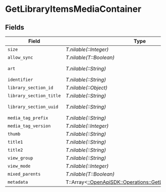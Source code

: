 # GetLibraryItemsMediaContainer


## Fields

| Field                                                                                                             | Type                                                                                                              | Required                                                                                                          | Description                                                                                                       | Example                                                                                                           |
| ----------------------------------------------------------------------------------------------------------------- | ----------------------------------------------------------------------------------------------------------------- | ----------------------------------------------------------------------------------------------------------------- | ----------------------------------------------------------------------------------------------------------------- | ----------------------------------------------------------------------------------------------------------------- |
| `size`                                                                                                            | *T.nilable(::Integer)*                                                                                            | :heavy_minus_sign:                                                                                                | N/A                                                                                                               | 70                                                                                                                |
| `allow_sync`                                                                                                      | *T.nilable(T::Boolean)*                                                                                           | :heavy_minus_sign:                                                                                                | N/A                                                                                                               | true                                                                                                              |
| `art`                                                                                                             | *T.nilable(::String)*                                                                                             | :heavy_minus_sign:                                                                                                | N/A                                                                                                               | /:/resources/movie-fanart.jpg                                                                                     |
| `identifier`                                                                                                      | *T.nilable(::String)*                                                                                             | :heavy_minus_sign:                                                                                                | N/A                                                                                                               | com.plexapp.plugins.library                                                                                       |
| `library_section_id`                                                                                              | *T.nilable(::Object)*                                                                                             | :heavy_minus_sign:                                                                                                | N/A                                                                                                               |                                                                                                                   |
| `library_section_title`                                                                                           | *T.nilable(::String)*                                                                                             | :heavy_minus_sign:                                                                                                | N/A                                                                                                               | Movies                                                                                                            |
| `library_section_uuid`                                                                                            | *T.nilable(::String)*                                                                                             | :heavy_minus_sign:                                                                                                | N/A                                                                                                               | 322a231a-b7f7-49f5-920f-14c61199cd30                                                                              |
| `media_tag_prefix`                                                                                                | *T.nilable(::String)*                                                                                             | :heavy_minus_sign:                                                                                                | N/A                                                                                                               | /system/bundle/media/flags/                                                                                       |
| `media_tag_version`                                                                                               | *T.nilable(::Integer)*                                                                                            | :heavy_minus_sign:                                                                                                | N/A                                                                                                               | 1701731894                                                                                                        |
| `thumb`                                                                                                           | *T.nilable(::String)*                                                                                             | :heavy_minus_sign:                                                                                                | N/A                                                                                                               | /:/resources/movie.png                                                                                            |
| `title1`                                                                                                          | *T.nilable(::String)*                                                                                             | :heavy_minus_sign:                                                                                                | N/A                                                                                                               | Movies                                                                                                            |
| `title2`                                                                                                          | *T.nilable(::String)*                                                                                             | :heavy_minus_sign:                                                                                                | N/A                                                                                                               | Recently Released                                                                                                 |
| `view_group`                                                                                                      | *T.nilable(::String)*                                                                                             | :heavy_minus_sign:                                                                                                | N/A                                                                                                               | movie                                                                                                             |
| `view_mode`                                                                                                       | *T.nilable(::Integer)*                                                                                            | :heavy_minus_sign:                                                                                                | N/A                                                                                                               | 65592                                                                                                             |
| `mixed_parents`                                                                                                   | *T.nilable(T::Boolean)*                                                                                           | :heavy_minus_sign:                                                                                                | N/A                                                                                                               | true                                                                                                              |
| `metadata`                                                                                                        | T::Array<[::OpenApiSDK::Operations::GetLibraryItemsMetadata](../../models/operations/getlibraryitemsmetadata.md)> | :heavy_minus_sign:                                                                                                | N/A                                                                                                               |                                                                                                                   |
